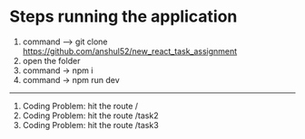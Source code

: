 # Steps running the application

1.  command --> git clone https://github.com/anshul52/new_react_task_assignment
2.  open the folder
3.  command -> npm i
4.  command -> npm run dev

---

1. Coding Problem: hit the route /
2. Coding Problem: hit the route /task2
3. Coding Problem: hit the route /task3
